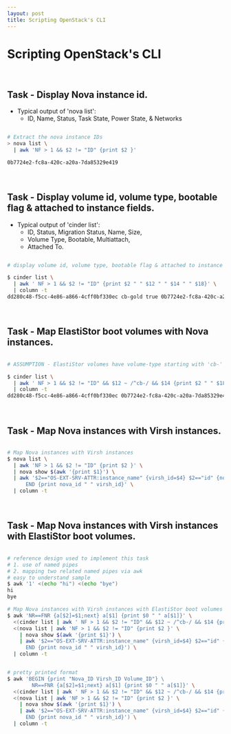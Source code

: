 ```yaml
---
layout: post
title: Scripting OpenStack's CLI
---
```


# Scripting OpenStack's CLI

<br />

## Task - Display Nova instance id.

- Typical output of 'nova list':
  - ID, Name, Status, Task State, Power State, & Networks

```bash

# Extract the nova instance IDs
> nova list \
  | awk 'NF > 1 && $2 != "ID" {print $2 }'

0b7724e2-fc8a-420c-a20a-7da85329e419
```

<br />

## Task - Display volume id, volume type, bootable flag & attached to instance fields.

- Typical output of 'cinder list':
  - ID, Status, Migration Status, Name, Size,
  - Volume Type, Bootable, Multiattach,
  - Attached To.

```bash

# display volume id, volume type, bootable flag & attached to instance

$ cinder list \
  | awk ' NF > 1 && $2 != "ID" {print $2 " " $12 " " $14 " " $18}' \
  | column -t
dd280c48-f5cc-4e86-a866-4cff0bf330ec cb-gold true 0b7724e2-fc8a-420c-a20a-7da85329e419
```

<br />

## Task - Map ElastiStor boot volumes with Nova instances.

```bash

# ASSUMPTION - ElastiStor volumes have volume-type starting with 'cb-'

$ cinder list \
  | awk ' NF > 1 && $2 != "ID" && $12 ~ /^cb-/ && $14 {print $2 " " $18}' \
  | column -t
dd280c48-f5cc-4e86-a866-4cff0bf330ec 0b7724e2-fc8a-420c-a20a-7da85329e419
```

<br />

## Task - Map Nova instances with Virsh instances.

```bash

# Map Nova instances with Virsh instances
$ nova list \
  | awk 'NF > 1 && $2 != "ID" {print $2 }' \
  | nova show $(awk '{print $1}') \
  | awk '$2=="OS-EXT-SRV-ATTR:instance_name" {virsh_id=$4} $2=="id" {nova_id=$4} \
      END {print nova_id " " virsh_id}' \
  | column -t
```

<br />

## Task - Map Nova instances with Virsh instances with ElastiStor boot volumes.

```bash

# reference design used to implement this task
# 1. use of named pipes
# 2. mapping two related named pipes via awk
# easy to understand sample
$ awk '1' <(echo "hi") <(echo "bye")
hi
bye

# Map Nova instances with Virsh instances with ElastiStor boot volumes
$ awk 'NR==FNR {a[$2]=$1;next} a[$1] {print $0 " " a[$1]}' \
  <(cinder list | awk ' NF > 1 && $2 != "ID" && $12 ~ /^cb-/ && $14 {print $2 " " $18}') \
  <(nova list | awk 'NF > 1 && $2 != "ID" {print $2 }' \
    | nova show $(awk '{print $1}') \
    | awk '$2=="OS-EXT-SRV-ATTR:instance_name" {virsh_id=$4} $2=="id" {nova_id=$4} \
      END {print nova_id " " virsh_id}') \
  | column -t


# pretty printed format
$ awk 'BEGIN {print "Nova_ID Virsh_ID Volume_ID"} \
        NR==FNR {a[$2]=$1;next} a[$1] {print $0 " " a[$1]}' \
  <(cinder list | awk ' NF > 1 && $2 != "ID" && $12 ~ /^cb-/ && $14 {print $2 " " $18}') \
  <(nova list | awk 'NF > 1 && $2 != "ID" {print $2 }' \
    | nova show $(awk '{print $1}') \
    | awk '$2=="OS-EXT-SRV-ATTR:instance_name" {virsh_id=$4} $2=="id" {nova_id=$4} \
      END {print nova_id " " virsh_id}') \
  | column -t
```

